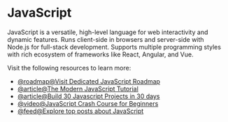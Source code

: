 # JavaScript

JavaScript is a versatile, high-level language for web interactivity and dynamic features. Runs client-side in browsers and server-side with Node.js for full-stack development. Supports multiple programming styles with rich ecosystem of frameworks like React, Angular, and Vue.

Visit the following resources to learn more:

- [@roadmap@Visit Dedicated JavaScript Roadmap](https://roadmap.sh/javascript)
- [@article@The Modern JavaScript Tutorial](https://javascript.info/)
- [@article@Build 30 Javascript Projects in 30 days](https://javascript30.com/)
- [@video@JavaScript Crash Course for Beginners](https://youtu.be/hdI2bqOjy3c?t=2)
- [@feed@Explore top posts about JavaScript](https://app.daily.dev/tags/javascript?ref=roadmapsh)
